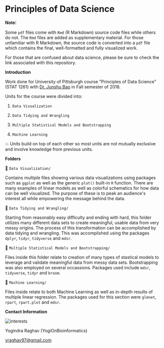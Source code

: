 # Principles of Data Science

**Note**:grey_exclamation: 

Some `pdf` files come with `Rmd` (R Markdown) source code files while others do not. The `Rmd` files are added as supplementary material. For those unfamiliar with R Markdown, the source code is converted into a `pdf` file which contains the final, well-formatted and fully visualized work. 

For those that are confused about data science, please be sure to check the link associated with this repository. 

**Introduction**

Work done for University of Pittsburgh course "Principles of Data Science" (STAT 1261) with [Dr. Junshu Bao](https://www.stat.pitt.edu/people/junshu-bao) in Fall semester of 2018. 


Units for the course were divided into: 

1. `Data Visualization`

2. `Data Tidying and Wrangling` 

3. `Multiple Statistical Models and Bootstrapping` 

4. `Machine Learning` 

:boom: Units build on top of each other so most units are not mutually exclusive and involve knowledge from previous units. 



**Folders** 

:file_folder: `Data Visualization/`

Contains multiple files showing various data visualizations using packages such as `ggplot` as well as the generic `plot()` built-in `R` function. There are many examples of linear models as well as colorful schematics for how data can be well visualized. The purpose of these is to peak an audience's interest all while empowering the message behind the data. 

:file_folder: `Data Tidying and Wrangling/`

Starting from reasonably easy difficulty and ending with hard, this folder utilizes many different data sets to create meaningful, usable data from very messy origins. The process of this transformation can be accomplished by data tidying and wrangling. This was accomplished using the packages `dplyr`, `tidyr`, `tidyverse` and `mdsr`. 

:file_folder: `Multiple Statistical Models and Bootstrapping/`

Files inside this folder relate to creation of many types of stastical models to leverage and validate meaningful data from messy data sets. Bootstrapping was also employed on several occassions. Packages used include `mdsr`, `tidyverse`, `tidyr` and `broom`. 


:file_folder: `Machine Learning/`

Files inside relate to both Machine Learning as well as in-depth results of multiple linear regression. The packages used for this section were `glmnet`, `rpart`, `rpart.plot` and `mdsr`. 



**Contact Information** 

![interests](https://avatars1.githubusercontent.com/u/38919947?s=400&u=49ab1365a14fac78a91e425efd583f7a2bcb3e25&v=4)

Yogindra Raghav (YogiOnBioinformatics) 

yraghav97@gmail.com
